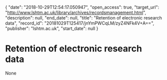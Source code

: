 {
  "date": "2018-10-29T12:54:17.050947", 
  "open_access": true, 
  "target_url": "http://www.lshtm.ac.uk/library/archives/recordsmanagement.html", 
  "description": null, 
  "end_date": null, 
  "title": "Retention of electronic research data", 
  "record_id": "20181029T125417/jnYmPWCqLM/zyZ4NFk4V+A==", 
  "publisher": "lshtm.ac.uk", 
  "start_date": null
}

# Retention of electronic research data

None